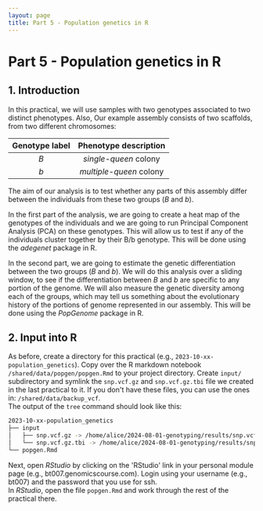 ```yaml
---
layout: page
title: Part 5 - Population genetics in R
---
```


<!-- Updated by Alexis Gkantiragas, 2023 -->

# Part 5 - Population genetics in R

## 1. Introduction

In this practical, we will use samples with two genotypes associated to two 
distinct phenotypes. Also, Our example assembly consists of two scaffolds, 
from two different chromosomes:

| Genotype label |  Phenotype description  |
| :------------: | :---------------------: |
|      *B*       |  *single-queen* colony  |
|      *b*       | *multiple-queen* colony |


The aim of our analysis is to test whether any parts of this assembly differ 
between the individuals from these two groups (*B* and *b*).

In the first part of the analysis, we are going to create a heat map of the 
genotypes of the individuals and we are going to run Principal Component 
Analysis (PCA) on these genotypes. This will allow us to test if any of the 
individuals cluster together by their B/b genotype. This will be done using 
the *adegenet* package in R.

In the second part, we are going to estimate the genetic differentiation between
the two groups (*B* and *b*). We will do this analysis over a sliding window,
to see if the differentiation between *B* and *b* are specific to any portion of
the genome. We will also measure the genetic diversity among each of the groups,
which may tell us something about the evolutionary history of the portions of
genome represented in our assembly. This will be done using the *PopGenome* 
package in R.

## 2. Input into R

As before, create a directory for this practical (e.g.,
`2023-10-xx-population_genetics`). Copy over the R markdown notebook
`/shared/data/popgen/popgen.Rmd` to your project directory. Create `input/` 
subdirectory and symlink the `snp.vcf.gz` and `snp.vcf.gz.tbi` file we created
in the last practical to it. If you don't have these files, you can use the
ones in: `/shared/data/backup_vcf`.  
The output of the `tree` command should look like this:

```bash
2023-10-xx-population_genetics
├── input
│   ├── snp.vcf.gz -> /home/alice/2024-08-01-genotyping/results/snp.vcf.gz
│   └── snp.vcf.gz.tbi -> /home/alice/2024-08-01-genotyping/results/snp.vcf.gz.tbi
└── popgen.Rmd
```

Next, open *RStudio* by clicking on the 'RStudio' link in your personal module
page (e.g., bt007.genomicscourse.com). Login using your username (e.g., bt007)
and the password that you use for ssh.  
In *RStudio*, open the file `popgen.Rmd` and work through the rest of the
practical there.

